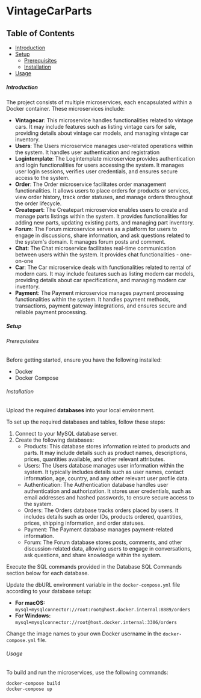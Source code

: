 # VintageCarParts

## Table of Contents

- [Introduction](#introduction)
- [Setup](#setup)
  - [Prerequisites](#prerequisites)
  - [Installation](#installation)
- [Usage](#usage)

##### Introduction
The project consists of multiple microservices, each encapsulated within a Docker container. These microservices include:

- **Vintagecar**: This microservice handles functionalities related to vintage cars. It may include features such as listing vintage cars for sale, providing details about vintage car models, and managing vintage car inventory.
- **Users**: The Users microservice manages user-related operations within the system. It handles user authentication and registration
- **Logintemplate**: The Logintemplate microservice provides authentication and login functionalities for users accessing the system. It manages user login sessions, verifies user credentials, and ensures secure access to the system.
- **Order**: The Order microservice facilitates order management functionalities. It allows users to place orders for products or services, view order history, track order statuses, and manage orders throughout the order lifecycle.
- **Createpart**: The Createpart microservice enables users to create and manage parts listings within the system. It provides functionalities for adding new parts, updating existing parts, and managing part inventory.
- **Forum**: The Forum microservice serves as a platform for users to engage in discussions, share information, and ask questions related to the system's domain. It manages forum posts and comment.
- **Chat**:  The Chat microservice facilitates real-time communication between users within the system. It provides chat functionalities -  one-on-one
- **Car**: The Car microservice deals with functionalities related to rental of modern cars. It may include features such as listing modern car models, providing details about car specifications, and managing modern car inventory.
- **Payment**: The Payment microservice manages payment processing functionalities within the system. It handles payment methods, transactions, payment gateway integrations, and ensures secure and reliable payment processing.

##### Setup
###### Prerequisites
Before getting started, ensure you have the following installed:

- Docker  
- Docker Compose

###### Installation
Upload the required **databases** into your local environment.

To set up the required databases and tables, follow these steps:

1. Connect to your MySQL database server.
2. Create the following databases:
   - Products: This database stores information related to products and parts. It may include details such as product names, descriptions, prices, quantities available, and other relevant attributes.
   - Users:  The Users database manages user information within the system. It typically includes details such as user names, contact information, age, country, and any other relevant user profile data.
   - Authentication:  The Authentication database handles user authentication and authorization. It stores user credentials, such as email addresses and hashed passwords, to ensure secure access to the system.
   - Orders: The Orders database tracks orders placed by users. It includes details such as order IDs, products ordered, quantities, prices, shipping information, and order statuses.
   - Payment: The Payment database manages payment-related information.
   - Forum: The Forum database stores posts, comments, and other discussion-related data, allowing users to engage in conversations, ask questions, and share knowledge within the system.

Execute the SQL commands provided in the Database SQL Commands section below for each database.

Update the dbURL environment variable in the `docker-compose.yml` file according to your database setup:
- **For macOS:** `mysql+mysqlconnector://root:root@host.docker.internal:8889/orders`
- **For Windows:** `mysql+mysqlconnector://root@host.docker.internal:3306/orders`

Change the image names to your own Docker username in the `docker-compose.yml` file.

###### Usage
To build and run the microservices, use the following commands:

```bash
docker-compose build
docker-compose up
